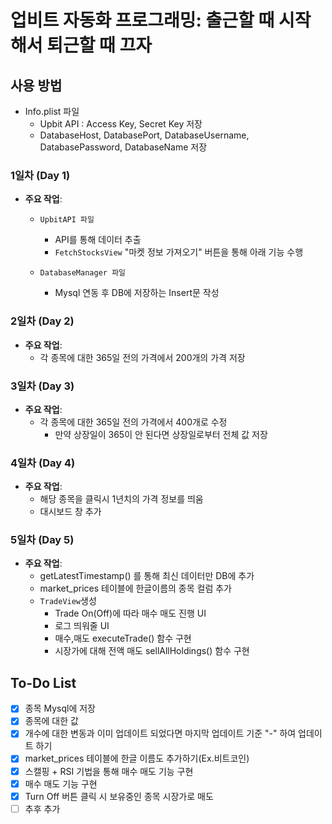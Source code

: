 # 업비트 자동화 프로그래밍: 출근할 때 시작해서 퇴근할 때 끄자

## 사용 방법
  - Info.plist 파일
    - Upbit API : Access Key, Secret Key 저장
    - DatabaseHost, DatabasePort, DatabaseUsername, DatabasePassword, DatabaseName 저장
   

### 1일차 (Day 1)
- **주요 작업**:
  - `UpbitAPI 파일`
    - API를 통해 데이터 추출
    - `FetchStocksView`  "마켓 정보 가져오기" 버튼을 통해 아래 기능 수행
   
  - `DatabaseManager 파일`
    - Mysql 연동 후 DB에 저장하는 Insert문 작성
   
### 2일차 (Day 2)
- **주요 작업**:
  - 각 종목에 대한 365일 전의 가격에서 200개의 가격 저장
 
### 3일차 (Day 3)
- **주요 작업**:
  - 각 종목에 대한 365일 전의 가격에서 400개로 수정
    - 만약 상장일이 365이 안 된다면 상장일로부터 전체 값 저장
   
### 4일차 (Day 4)
- **주요 작업**:
  - 해당 종목을 클릭시 1년치의 가격 정보를 띄움
  - 대시보드 창 추가
 
### 5일차 (Day 5)
- **주요 작업**:
  - getLatestTimestamp() 를 통해 최신 데이터만 DB에 추가
  - market_prices 테이블에 한글이름의 종목 컬럼 추가
  - `TradeView`생성
    - Trade On(Off)에 따라 매수 매도 진행 UI
    - 로그 띄워줄 UI
    - 매수,매도 executeTrade() 함수 구현
    - 시장가에 대해 전액 매도 sellAllHoldings() 함수 구현

## To-Do List
- [X] 종목 Mysql에 저장
- [X] 종목에 대한 값 
- [X] 개수에 대한 변동과 이미 업데이트 되었다면 마지막 업데이트 기준 "-" 하여 업데이트 하기
- [X] market_prices 테이블에 한글 이름도 추가하기(Ex.비트코인)
- [X] 스캘핑 + RSI 기법을 통해 매수 매도 기능 구현
- [X] 매수 매도 기능 구현
- [X] Turn Off 버튼 클릭 시 보유중인 종목 시장가로 매도
- [ ] 추후 추가
